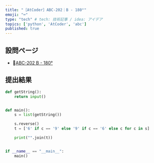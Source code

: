 ```yaml
---
title: "［AtCoder］ABC-202｜B - 180°"
emoji: "⌨️"
type: "tech" # tech: 技術記事 / idea: アイデア
topics: ['python', 'AtCoder', 'abc']
published: true
---
```


## 設問ページ

- 🔗[ABC-202 B - 180°](https://atcoder.jp/contests/abc202/tasks/abc202_b)

## 提出結果

```python
def getString():
    return input()


def main():
    s = list(getString())

    s.reverse()
    t = ['6' if c == '9' else '9' if c == '6' else c for c in s]

    print("".join(t))


if __name__ == "__main__":
    main()
```
